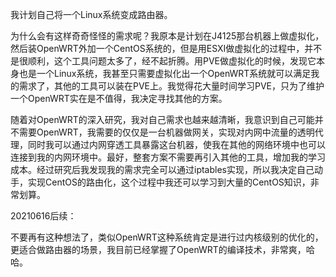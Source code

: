 我计划自己将一个Linux系统变成路由器。

为什么会有这样奇奇怪怪的需求呢？我原本是计划在J4125那台机器上做虚拟化，然后装OpenWRT外加一个CentOS系统的，但是用ESXI做虚拟化的过程中，并不是很顺利，这个工具问题太多了，经不起折腾。用PVE做虚拟化的时候，发现它本身也是一个Linux系统，我甚至只需要虚拟化出一个OpenWRT系统就可以满足我的需求了，其他的工具可以装在PVE上。我觉得花大量时间学习PVE，只为了维护一个OpenWRT实在是不值得，我决定寻找其他的方案。

随着对OpenWRT的深入研究，我对自己需求也越来越清晰，我意识到自己可能并不需要OpenWRT，我需要的仅仅是一台机器做网关，实现对内网中流量的透明代理，同时我可以通过内网穿透工具暴露这台机器，使我在其他的网络环境中也可以连接到我的内网环境中。最好，整套方案不需要再引入其他的工具，增加我的学习成本。经过研究后我发现我的需求完全可以通过iptables实现，所以我决定自己动手，实现CentOS的路由化，这个过程中我还可以学习到大量的CentOS知识，非常划算。

20210616后续：

不要再有这种想法了，类似OpenWRT这种系统肯定是进行过内核级别的优化的，更适合做路由器的场景，我目前已经掌握了OpenWRT的编译技术，非常爽，哈哈。